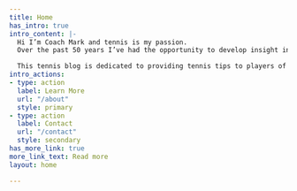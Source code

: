 ```yaml
---
title: Home
has_intro: true
intro_content: |-
  Hi I’m Coach Mark and tennis is my passion.
  Over the past 50 years I’ve had the opportunity to develop insight into the game of tennis through teaching and coaching experiences, playing experiences and academic experiences.

  This tennis blog is dedicated to providing tennis tips to players of all ages and skill levels.
intro_actions:
- type: action
  label: Learn More
  url: "/about"
  style: primary
- type: action
  label: Contact
  url: "/contact"
  style: secondary
has_more_link: true
more_link_text: Read more
layout: home

---
```

